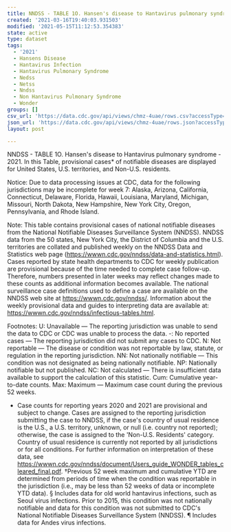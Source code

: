 ```yaml
---
title: NNDSS - TABLE 1O. Hansen's disease to Hantavirus pulmonary syndrome
created: '2021-03-16T19:40:03.931503'
modified: '2021-05-15T11:12:53.354383'
state: active
type: dataset
tags:
  - '2021'
  - Hansens Disease
  - Hantavirus Infection
  - Hantavirus Pulmonary Syndrome
  - Nedss
  - Netss
  - Nndss
  - Non Hantavirus Pulmonary Syndrome
  - Wonder
groups: []
csv_url: 'https://data.cdc.gov/api/views/chmz-4uae/rows.csv?accessType=DOWNLOAD'
json_url: 'https://data.cdc.gov/api/views/chmz-4uae/rows.json?accessType=DOWNLOAD'
layout: post

---
```

NNDSS - TABLE 1O. Hansen's disease to Hantavirus pulmonary syndrome - 2021. In this Table, provisional cases* of notifiable diseases are displayed for United States, U.S. territories, and Non-U.S. residents.

Notice: Due to data processing issues at CDC, data for the following jurisdictions may be incomplete for week 7: Alaska, Arizona, California, Connecticut, Delaware, Florida, Hawaii, Louisiana, Maryland, Michigan, Missouri, North Dakota, New Hampshire, New York City, Oregon, Pennsylvania, and Rhode Island.

Note: 
This table contains provisional cases of national notifiable diseases from the National Notifiable Diseases Surveillance System (NNDSS). NNDSS data from the 50 states, New York City, the District of Columbia and the U.S. territories are collated and published weekly on the NNDSS Data and Statistics web page (https://wwwn.cdc.gov/nndss/data-and-statistics.html). Cases reported by state health departments to CDC for weekly publication are provisional because of the time needed to complete case follow-up. Therefore, numbers presented in later weeks may reflect changes made to these counts as additional information becomes available. The national surveillance case definitions used to define a case are available on the NNDSS web site at https://wwwn.cdc.gov/nndss/. Information about the weekly provisional data and guides to interpreting data are available at: https://wwwn.cdc.gov/nndss/infectious-tables.html. 

Footnotes:
U: Unavailable — The reporting jurisdiction was unable to send the data to CDC or CDC was unable to process the data.
-: No reported cases — The reporting jurisdiction did not submit any cases to CDC.
N: Not reportable — The disease or condition was not reportable by law, statute, or regulation in the reporting jurisdiction.
NN: Not nationally notifiable — This condition was not designated as being nationally notifiable.
NP: Nationally notifiable but not published.
NC: Not calculated — There is insufficient data available to support the calculation of this statistic.
Cum: Cumulative year-to-date counts.
 Max: Maximum — Maximum case count during the previous 52 weeks.
  * Case counts for reporting years 2020 and 2021 are provisional and subject to change. Cases are assigned to the reporting jurisdiction submitting the case to NNDSS, if the case's country of usual residence is the U.S., a U.S. territory, unknown, or null (i.e. country not reported); otherwise, the case is assigned to the 'Non-U.S. Residents' category. Country of usual residence is currently not reported by all jurisdictions or for all conditions. For further information on interpretation of these data, see https://wwwn.cdc.gov/nndss/document/Users_guide_WONDER_tables_cleared_final.pdf. 
†Previous 52 week maximum and cumulative YTD are determined from periods of time when the condition was reportable in the jurisdiction (i.e., may be less than 52 weeks of data or incomplete YTD data). 
§ Includes data for old world hantavirus infections, such as Seoul virus infections. Prior to 2015, this condition was not nationally notifiable and data for this condition was not submitted to CDC's National Notifiable Diseases Surveillance System (NNDSS).
¶ Includes data for Andes virus infections.
